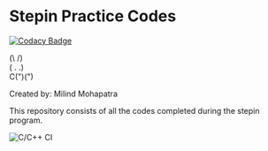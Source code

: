 # Stepin Practice Codes

[![Codacy Badge](https://api.codacy.com/project/badge/Grade/095e6ec18df84e57b52457b8192fbc0e)](https://app.codacy.com/manual/mohapatra.milind/stepin-practice?utm_source=github.com&utm_medium=referral&utm_content=stepin105343/stepin-practice&utm_campaign=Badge_Grade_Dashboard)

(\ /)<br>
( . .)<br>
C(")(")<br>

Created by: Milind Mohapatra

This repository consists of all the codes completed during the stepin program.



![C/C++ CI](https://github.com/stepin105343/stepin-practice/workflows/C/C++%20CI/badge.svg)
